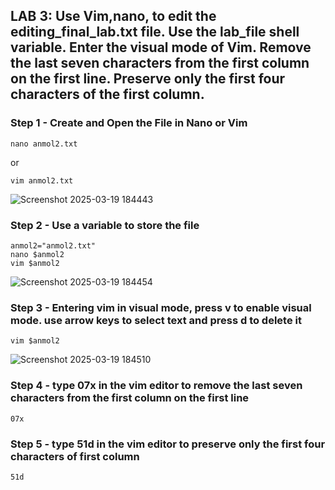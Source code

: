 ## LAB 3: Use Vim,nano, to edit the editing_final_lab.txt file. Use the lab_file shell variable. Enter the visual mode of Vim. Remove the last seven characters from the first column on the first line. Preserve only the first four characters of the first column.


### Step 1 - Create and Open the File in Nano or Vim

```
nano anmol2.txt
```
or

```
vim anmol2.txt
```
![Screenshot 2025-03-19 184443](https://github.com/user-attachments/assets/723c047d-173a-427a-a1d6-ecee42d62c05)


### Step 2 - Use a variable to store the file

```
anmol2="anmol2.txt"
nano $anmol2
vim $anmol2
```

![Screenshot 2025-03-19 184454](https://github.com/user-attachments/assets/7b5d93e3-bcec-4aaf-bab3-85c80752b72a)


### Step 3 - Entering vim in visual mode, press v to enable visual mode. use arrow keys to select text and press d to delete it

```
vim $anmol2
```

![Screenshot 2025-03-19 184510](https://github.com/user-attachments/assets/697f8fee-8af1-44b0-81e4-f1fc15ba22b6)

### Step 4 - type 07x in the vim editor to remove the last seven characters from the first column on the first line

```
07x
```

### Step 5 - type 51d in the vim editor to preserve only the first four characters of first column

```
51d
```
